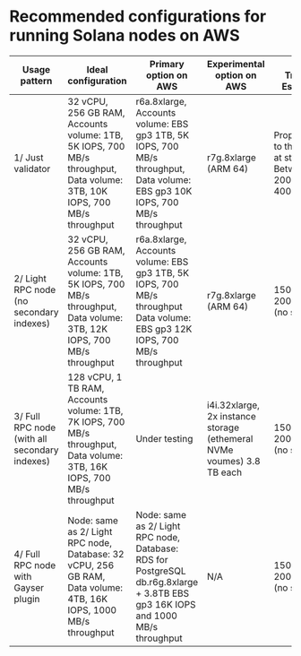 # Recommended configurations for running Solana nodes on AWS

| Usage pattern  | Ideal configuration  | Primary option on AWS  | Experimental option on AWS  |  Data Transfer Estimates | Run on AWS | Comments |
|---|---|---|---|---|---|---|
| 1/ Just validator | 32 vCPU, 256 GB RAM, Accounts volume: 1TB, 5K IOPS, 700 MB/s throughput, Data volume: 3TB, 10K IOPS, 700 MB/s throughput   | r6a.8xlarge, Accounts volume: EBS gp3 1TB, 5K IOPS, 700 MB/s throughput, Data volume: EBS gp3 10K IOPS, 700 MB/s throughput | r7g.8xlarge (ARM 64)  | Proportional to the amount at stake. Between 200TB to 400TB/month  | TBA |   |
| 2/ Light RPC node (no secondary indexes) | 32 vCPU, 256 GB RAM, Accounts volume: 1TB, 5K IOPS, 700 MB/s throughput, Data volume: 3TB, 12K IOPS, 700 MB/s throughput   | r6a.8xlarge, Accounts volume: EBS gp3 1TB, 5K IOPS, 700 MB/s throughput Data volume: EBS gp3 12K IOPS, 700 MB/s throughput | r7g.8xlarge (ARM 64)  | 150-200TB/month (no staking) | [Click to deploy in us-east-2 (Ohio)](https://us-east-2.console.aws.amazon.com/cloudformation/home?region=us-east-2#/stacks/create/review&stackName=Solana-on-AWS&InstanceType=r6a.8xlarge&Ec2AmiId=ami-0568936c8d2b91c4e&InstanceName=solana-node&DataDiscType=gp3&AccountsDiscType=gp3&SolanaVersion=1.14.17&SolanaNodeIdentitySecretARN=none&SolanaNodeType=lightrpc) |   |
| 3/ Full RPC node (with all secondary indexes) | 128 vCPU, 1 TB RAM, Accounts volume: 1TB, 7K IOPS, 700 MB/s throughput, Data volume: 3TB, 16K IOPS, 700 MB/s throughput    | Under testing | i4i.32xlarge, 2x instance storage (ethemeral NVMe voumes) 3.8 TB each | 150-200TB/month (no staking) | TBA | Needs more testing  |
| 4/ Full RPC node with Gayser plugin | Node: same as 2/ Light RPC node, Database: 32 vCPU, 256 GB RAM, Data volume: 4TB, 16K IOPS, 1000 MB/s throughput | Node: same as 2/ Light RPC node, Database: RDS for PostgreSQL db.r6g.8xlarge + 3.8TB EBS gp3 16K IOPS and 1000 MB/s throughput  |  N/A | 150-200TB/month (no staking) | TBA  |   |
